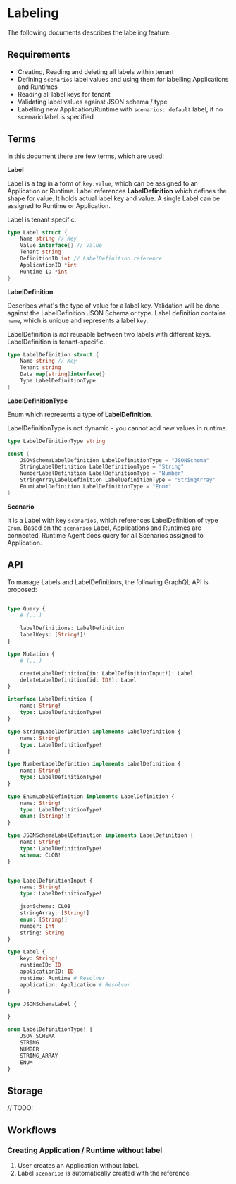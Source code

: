 # Labeling

The following documents describes the labeling feature.


## Requirements

- Creating, Reading and deleting all labels within tenant
- Defining `scenarios` label values and using them for labelling Applications and Runtimes
- Reading all label keys for tenant
- Validating label values against JSON schema / type
- Labelling new Application/Runtime with `scenarios: default` label, if no scenario label is specified

## Terms
In this document there are few terms, which are used:

**Label**

Label is a tag in a form of `key:value`, which can be assigned to an Application or Runtime. Label references **LabelDefinition** which defines the shape for value.
It holds actual label key and value. A single Label can be assigned to Runtime or Application. 

Label is tenant specific. 

```go
type Label struct {
    Name string // Key 
    Value interface{} // Value
    Tenant string
    DefinitionID int // LabelDefinition reference
    ApplicationID *int
    Runtime ID *int
}
```

**LabelDefinition** 

Describes what's the type of value for a label key. Validation will be done against the LabelDefinition JSON Schema or type.
Label definition contains `name`, which is unique and represents a label `key`.

LabelDefinition is *not* reusable between two labels with different keys. LabelDefinition is tenant-specific.

```go
type LabelDefinition struct {
    Name string // Key 
    Tenant string
    Data map[string]interface{}
    Type LabelDefinitionType
}
```

**LabelDefinitionType**

Enum which represents a type of **LabelDefinition**.

LabelDefinitionType is not dynamic - you cannot add new values in runtime.

```go
type LabelDefinitionType string

const (
    JSONSchemaLabelDefinition LabelDefinitionType = "JSONSchema"
    StringLabelDefinition LabelDefinitionType = "String"
    NumberLabelDefinition LabelDefinitionType = "Number"
    StringArrayLabelDefinition LabelDefinitionType = "StringArray"
    EnumLabelDefinition LabelDefinitionType = "Enum"
)
```

**Scenario**

It is a Label with key `scenarios`, which references LabelDefinition of type `Enum`. Based on the `scenarios` Label, Applications and Runtimes are connected. Runtime Agent does query for all Scenarios assigned to Application.

## API

To manage Labels and LabelDefinitions, the following GraphQL API is proposed:

```graphql

type Query {
    # (...)
    
    labelDefinitions: LabelDefinition
    labelKeys: [String!]!
}

type Mutation {
    # (...)

    createLabelDefinition(in: LabelDefinitionInput!): Label
    deleteLabelDefinition(id: ID!): Label
}

interface LabelDefinition {
    name: String!
    type: LabelDefinitionType!
}

type StringLabelDefinition implements LabelDefinition {
    name: String!
    type: LabelDefinitionType!
}

type NumberLabelDefinition implements LabelDefinition {
    name: String!
    type: LabelDefinitionType!
}

type EnumLabelDefinition implements LabelDefinition {
    name: String!
    type: LabelDefinitionType!
    enum: [String!]!
}

type JSONSchemaLabelDefinition implements LabelDefinition {
    name: String!
    type: LabelDefinitionType!
    schema: CLOB!
}


type LabelDefinitionInput {
    name: String!
    type: LabelDefinitionType!

    jsonSchema: CLOB
    stringArray: [String!]
    enum: [String!]
    number: Int
    string: String
}

type Label {
    key: String!
    runtimeID: ID
    applicationID: ID
    runtime: Runtime # Resolver
    application: Application # Resolver
}

type JSONSchemaLabel {

}

enum LabelDefinitionType! {
    JSON_SCHEMA
    STRING
    NUMBER
    STRING_ARRAY
    ENUM
}

```


## Storage

// TODO:

## Workflows

### Creating Application / Runtime without label

1. User creates an Application without label.
1. Label `scenarios` is automatically created with the reference
